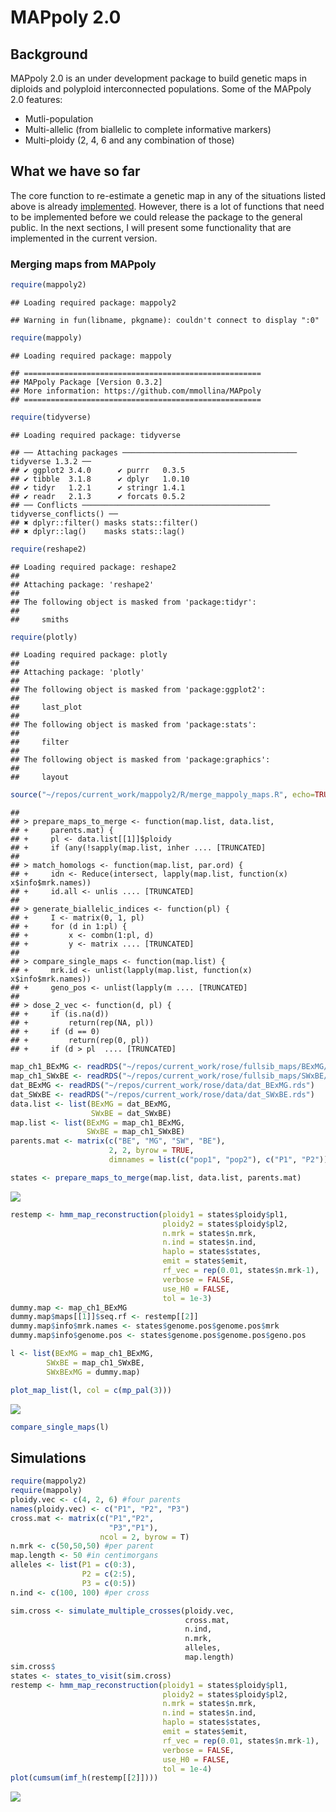 MAPpoly 2.0
================

## Background

MAPpoly 2.0 is an under development package to build genetic maps in
diploids and polyploid interconnected populations. Some of the MAPpoly
2.0 features:

- Mutli-population
- Multi-allelic (from biallelic to complete informative markers)
- Multi-ploidy (2, 4, 6 and any combination of those)

## What we have so far

The core function to re-estimate a genetic map in any of the situations
listed above is already
[implemented](https://github.com/mmollina/mappoly2/blob/main/src/est_hmm_map.cpp).
However, there is a lot of functions that need to be implemented before
we could release the package to the general public. In the next
sections, I will present some functionality that are implemented in the
current version.

### Merging maps from MAPpoly

``` r
require(mappoly2)
```

    ## Loading required package: mappoly2

    ## Warning in fun(libname, pkgname): couldn't connect to display ":0"

``` r
require(mappoly)
```

    ## Loading required package: mappoly

    ## =====================================================
    ## MAPpoly Package [Version 0.3.2]
    ## More information: https://github.com/mmollina/MAPpoly
    ## =====================================================

``` r
require(tidyverse)
```

    ## Loading required package: tidyverse

    ## ── Attaching packages ─────────────────────────────────────── tidyverse 1.3.2 ──
    ## ✔ ggplot2 3.4.0      ✔ purrr   0.3.5 
    ## ✔ tibble  3.1.8      ✔ dplyr   1.0.10
    ## ✔ tidyr   1.2.1      ✔ stringr 1.4.1 
    ## ✔ readr   2.1.3      ✔ forcats 0.5.2 
    ## ── Conflicts ────────────────────────────────────────── tidyverse_conflicts() ──
    ## ✖ dplyr::filter() masks stats::filter()
    ## ✖ dplyr::lag()    masks stats::lag()

``` r
require(reshape2)
```

    ## Loading required package: reshape2
    ## 
    ## Attaching package: 'reshape2'
    ## 
    ## The following object is masked from 'package:tidyr':
    ## 
    ##     smiths

``` r
require(plotly)
```

    ## Loading required package: plotly
    ## 
    ## Attaching package: 'plotly'
    ## 
    ## The following object is masked from 'package:ggplot2':
    ## 
    ##     last_plot
    ## 
    ## The following object is masked from 'package:stats':
    ## 
    ##     filter
    ## 
    ## The following object is masked from 'package:graphics':
    ## 
    ##     layout

``` r
source("~/repos/current_work/mappoly2/R/merge_mappoly_maps.R", echo=TRUE)
```

    ## 
    ## > prepare_maps_to_merge <- function(map.list, data.list, 
    ## +     parents.mat) {
    ## +     pl <- data.list[[1]]$ploidy
    ## +     if (any(!sapply(map.list, inher .... [TRUNCATED] 
    ## 
    ## > match_homologs <- function(map.list, par.ord) {
    ## +     idn <- Reduce(intersect, lapply(map.list, function(x) x$info$mrk.names))
    ## +     id.all <- unlis .... [TRUNCATED] 
    ## 
    ## > generate_biallelic_indices <- function(pl) {
    ## +     I <- matrix(0, 1, pl)
    ## +     for (d in 1:pl) {
    ## +         x <- combn(1:pl, d)
    ## +         y <- matrix .... [TRUNCATED] 
    ## 
    ## > compare_single_maps <- function(map.list) {
    ## +     mrk.id <- unlist(lapply(map.list, function(x) x$info$mrk.names))
    ## +     geno_pos <- unlist(lapply(m .... [TRUNCATED] 
    ## 
    ## > dose_2_vec <- function(d, pl) {
    ## +     if (is.na(d)) 
    ## +         return(rep(NA, pl))
    ## +     if (d == 0) 
    ## +         return(rep(0, pl))
    ## +     if (d > pl  .... [TRUNCATED]

``` r
map_ch1_BExMG <- readRDS("~/repos/current_work/rose/fullsib_maps/BExMG/map_err_ch_1.rds")
map_ch1_SWxBE <- readRDS("~/repos/current_work/rose/fullsib_maps/SWxBE/map_err_ch_1.rds")
dat_BExMG <- readRDS("~/repos/current_work/rose/data/dat_BExMG.rds")
dat_SWxBE <- readRDS("~/repos/current_work/rose/data/dat_SWxBE.rds")
data.list <- list(BExMG = dat_BExMG,
                  SWxBE = dat_SWxBE)
map.list <- list(BExMG = map_ch1_BExMG,
                 SWxBE = map_ch1_SWxBE)
parents.mat <- matrix(c("BE", "MG", "SW", "BE"),
                      2, 2, byrow = TRUE,
                      dimnames = list(c("pop1", "pop2"), c("P1", "P2")))

states <- prepare_maps_to_merge(map.list, data.list, parents.mat)
```

![](README_files/figure-gfm/merging%20maps-1.png)<!-- -->

``` r
restemp <- hmm_map_reconstruction(ploidy1 = states$ploidy$pl1,
                                  ploidy2 = states$ploidy$pl2,
                                  n.mrk = states$n.mrk,
                                  n.ind = states$n.ind,
                                  haplo = states$states,
                                  emit = states$emit,
                                  rf_vec = rep(0.01, states$n.mrk-1),
                                  verbose = FALSE,
                                  use_H0 = FALSE,
                                  tol = 1e-3)
dummy.map <- map_ch1_BExMG
dummy.map$maps[[1]]$seq.rf <- restemp[[2]]
dummy.map$info$mrk.names <- states$genome.pos$genome.pos$mrk
dummy.map$info$genome.pos <- states$genome.pos$genome.pos$geno.pos

l <- list(BExMG = map_ch1_BExMG,
        SWxBE = map_ch1_SWxBE,
        SWxBExMG = dummy.map)
```

``` r
plot_map_list(l, col = c(mp_pal(3)))
```

![](README_files/figure-gfm/unnamed-chunk-1-1.png)<!-- -->

``` r
compare_single_maps(l)
```

## Simulations

``` r
require(mappoly2)
require(mappoly)
ploidy.vec <- c(4, 2, 6) #four parents
names(ploidy.vec) <- c("P1", "P2", "P3")
cross.mat <- matrix(c("P1","P2",
                      "P3","P1"), 
                    ncol = 2, byrow = T)
n.mrk <- c(50,50,50) #per parent
map.length <- 50 #in centimorgans
alleles <- list(P1 = c(0:3),
                P2 = c(2:5),
                P3 = c(0:5))
n.ind <- c(100, 100) #per cross

sim.cross <- simulate_multiple_crosses(ploidy.vec,
                                       cross.mat,
                                       n.ind,
                                       n.mrk,
                                       alleles,
                                       map.length)
sim.cross$
states <- states_to_visit(sim.cross)
restemp <- hmm_map_reconstruction(ploidy1 = states$ploidy$pl1,
                                  ploidy2 = states$ploidy$pl2,
                                  n.mrk = states$n.mrk,
                                  n.ind = states$n.ind,
                                  haplo = states$states,
                                  emit = states$emit,
                                  rf_vec = rep(0.01, states$n.mrk-1),
                                  verbose = FALSE,
                                  use_H0 = FALSE,
                                  tol = 1e-4)
plot(cumsum(imf_h(restemp[[2]])))
```

![](README_files/figure-gfm/simulations-1.png)<!-- -->

